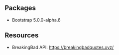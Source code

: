 

## Packages

- Bootstrap 5.0.0-alpha.6


## Resources
- BreakingBad API: https://breakingbadquotes.xyz/